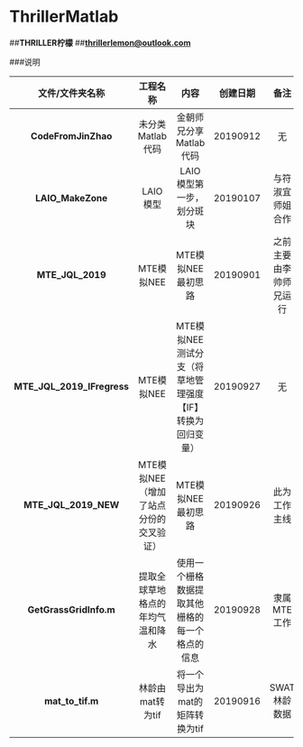 # ThrillerMatlab

##**THRILLER柠檬**
##**thrillerlemon@outlook.com**

###说明

|文件/文件夹名称|工程名称|内容|创建日期|备注|
|:-:|:-:|:-:|:-:|:-:|
|**CodeFromJinZhao**|未分类Matlab代码|金朝师兄分享Matlab代码|20190912|无|
|**LAIO_MakeZone**|LAIO模型|LAIO模型第一步，划分斑块|20190107|与符淑宜师姐合作|
|**MTE_JQL_2019**|MTE模拟NEE|MTE模拟NEE最初思路|20190901|之前主要由李帅师兄运行|
|**MTE_JQL_2019_IFregress**|MTE模拟NEE|MTE模拟NEE测试分支（将草地管理强度【IF】转换为回归变量）|20190927|无|
|**MTE_JQL_2019_NEW**|MTE模拟NEE（增加了站点分份的交叉验证）|MTE模拟NEE最初思路|20190926|此为工作主线|
|**GetGrassGridInfo.m**|提取全球草地格点的年均气温和降水|使用一个栅格数据提取其他栅格的每一个格点的信息|20190928|隶属MTE工作|
|**mat_to_tif.m**|林龄由mat转为tif|将一个导出为mat的矩阵转换为tif|20190916|SWAT林龄数据|